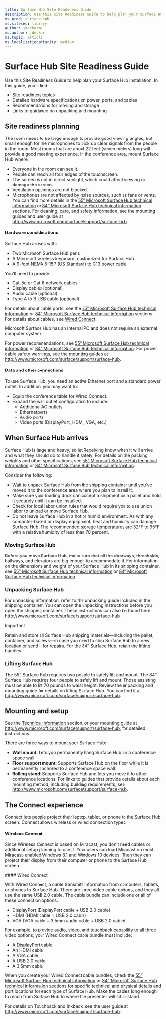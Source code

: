 ```yaml
---
title: Surface Hub Site Readiness Guide  
description: Use this Site Readiness Guide to help plan your Surface Hub installation. 
ms.prod: surface-hub
ms.sitesec: library
author: jdeckerms
ms.author: jdecker
ms.topic: article
ms.localizationpriority: medium
---
```


# Surface Hub Site Readiness Guide 

Use this Site Readiness Guide to help plan your Surface Hub installation. In this guide, you’ll find: 
- Site readiness topics 
- Detailed hardware specifications on power, ports, and cables
- Recommendations for moving and storage 
- Links to guidance on unpacking and mounting 

## Site readiness planning

The room needs to be large enough to provide good viewing angles, but small enough for the microphones to pick up clear signals from the people in the room. Most rooms that are about 22 feet (seven meters) long will provide a good meeting experience. In the conference area, mount Surface Hub where:

- Everyone in the room can see it.
- People can reach all four edges of the touchscreen.
- The screen is not in direct sunlight, which could affect viewing or damage the screen.
- Ventilation openings are not blocked.
- Microphones are not affected by noise sources, such as fans or vents.
You can find more details in the [55” Microsoft Surface Hub technical information](surface-hub-technical-55.md) or [84” Microsoft Surface Hub technical information](surface-hub-technical-84.md) sections.  For cleaning, care, and safety information, see the mounting guides and user guide at http://www.microsoft.com/surface/support/surface-hub.

#### Hardware considerations

Surface Hub arrives with:
- Two Microsoft Surface Hub pens
- A Microsoft wireless keyboard, customized for Surface Hub
- A 9-foot NEMA 5-15P (US Standard) to C13 power cable

You’ll need to provide:
- Cat-5e or Cat-6 network cables
- Display cables (optional)
- Audio cable (optional)
- Type A to B USB cable (optional)

For details about cable ports, see the [55” Microsoft Surface Hub technical information](surface-hub-technical-55.md) or [84” Microsoft Surface Hub technical information](surface-hub-technical-84.md) sections. For details about cables, see [Wired Connect](#wired). 

Microsoft Surface Hub has an internal PC and does not require an external computer system. 

For power recommendations, see [55” Microsoft Surface Hub technical information](surface-hub-technical-55.md) or [84” Microsoft Surface Hub technical information](surface-hub-technical-84.md). For power cable safety warnings, see the mounting guides at http://www.microsoft.com/surface/support/surface-hub.

#### Data and other connections

To use Surface Hub, you need an active Ethernet port and a standard power outlet. In addition, you may want to:

- Equip the conference table for Wired Connect.
- Expand the wall outlet configuration to include:
    - Additional AC outlets 
    - Ethernetports 
    - Audio ports 
    - Video ports (DisplayPort, HDMI, VGA, etc.) 


## When Surface Hub arrives

Surface Hub is large and heavy, so let Receiving know when it will arrive and what they should do to handle it safely. For details on the packing weights and other specifications, see [55” Microsoft Surface Hub technical information](surface-hub-technical-55.md) or [84” Microsoft Surface Hub technical information](surface-hub-technical-84.md).

Consider the following: 
- Wait to unpack Surface Hub from the shipping container until you’ve moved it to the conference area where you plan to install it.
- Make sure your loading dock can accept a shipment on a pallet and hold it securely until it can be installed.
- Check for local labor union rules that would require you to use union labor to unload or move Surface Hub.   
- Do not leave Surface Hub in a hot or humid environment. As with any computer-based or display equipment, heat and humidity can damage Surface Hub. The recommended storage temperatures are 32°F to 95°F with a relative humidity of less than 70 percent. 

### Moving Surface Hub

Before you move Surface Hub, make sure that all the doorways, thresholds, hallways, and elevators are big enough to accommodate it. For information on the dimensions and weight of your Surface Hub in its shipping container, see [55” Microsoft Surface Hub technical information](surface-hub-technical-55.md) or [84” Microsoft Surface Hub technical information](surface-hub-technical-84.md).

### Unpacking Surface Hub

For unpacking information, refer to the unpacking guide included in the shipping container. You can open the unpacking instructions before you open the shipping container.  These instructions can also be found here: http://www.microsoft.com/surface/support/surface-hub

>[!IMPORTANT]
>Retain and store all Surface Hub shipping materials—including the pallet, container, and screws—in case you need to ship Surface Hub to a new location or send it
for repairs. For the 84” Surface Hub, retain the lifting handles. 

### Lifting Surface Hub

The 55” Surface Hub requires two people to safely lift and mount. The 84” Surface Hub requires four people to safely lift and mount. Those assisting must be able to lift 70 pounds to waist height. Review the unpacking and mounting guide for details on lifting Surface Hub. You can find it at http://www.microsoft.com/surface/support/surface-hub.

## Mounting and setup

See the [Technical information]() section, or your mounting guide at http://www.microsoft.com/surface/support/surface-hub, for detailed instructions. 

There are three ways to mount your Surface Hub:

- **Wall mount**: Lets you permanently hang Surface Hub on a conference space wall.
- **Floor support mount**: Supports Surface Hub on the floor while it is permanently anchored to a conference space wall.
- **Rolling stand**: Supports Surface Hub and lets you move it to other conference locations. For links to guides that provide details about each mounting method, including building requirements, see http://www.microsoft.com/surface/support/surface-hub.


## The Connect experience

Connect lets people project their laptop, tablet, or phone to the Surface Hub screen. Connect allows wireless or wired connection types.

#### Wireless Connect 

Since Wireless Connect is based on Miracast, you don’t need cables or additional setup planning to use it. Your users can load Miracast on most Miracast-enabled Windows 8.1 and Windows 10 devices. Then they can project their display from their computer or phone to the Surface Hub screen.

<span id="wired" />
#### Wired Connect

With Wired Connect, a cable transmits information from computers, tablets, or phones to Surface Hub. There are three video cable options, and they all use the same USB 2.0 cable. The cable bundle can include one or all of these connection options.

- DisplayPort (DisplayPort cable + USB 2.0 cable)
- HDMI (HDMI cable + USB 2.0 cable)
- VGA (VGA cable + 3.5mm audio cable + USB 2.0 cable)

For example, to provide audio, video, and touchback capability to all three video options, your Wired Connect cable bundle must include:

- A DisplayPort cable 
- An HDMI cable
- A VGA cable
- A USB 2.0 cable
- A 3.5mm cable

When you create your Wired Connect cable bundles, check the [55” Microsoft Surface Hub technical information](surface-hub-technical-55.md) or [84” Microsoft Surface Hub technical information](surface-hub-technical-84.md) sections for specific technical and physical details and port locations for each type of Surface Hub. Make the cables long enough to reach from Surface Hub to where the presenter will sit or stand.

For details on Touchback and Inkback, see the user guide at http://www.microsoft.com/surface/support/surface-hub. 







